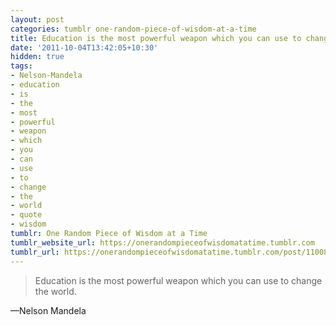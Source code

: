 ```yaml
---
layout: post
categories: tumblr one-random-piece-of-wisdom-at-a-time
title: Education is the most powerful weapon which you can use to change the world.
date: '2011-10-04T13:42:05+10:30'
hidden: true
tags:
- Nelson-Mandela
- education
- is
- the
- most
- powerful
- weapon
- which
- you
- can
- use
- to
- change
- the
- world
- quote
- wisdom
tumblr: One Random Piece of Wisdom at a Time
tumblr_website_url: https://onerandompieceofwisdomatatime.tumblr.com
tumblr_url: https://onerandompieceofwisdomatatime.tumblr.com/post/11008985286/education-is-the-most-powerful-weapon-which-you
---
```

> Education is the most powerful weapon which you can use to change the world.

—Nelson Mandela&nbsp;
